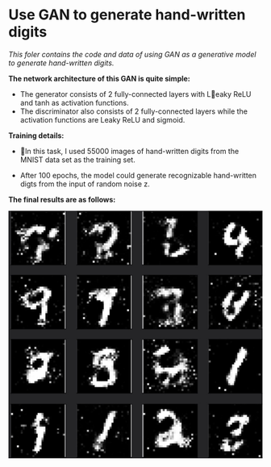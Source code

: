 # Use GAN to generate hand-written digits

*This foler contains the code and data of using GAN as a generative model to generate hand-written digits.*

**The network architecture of this GAN is quite simple:**

- The generator consists of 2 fully-connected layers with Leaky ReLU and tanh as activation functions.
- The discriminator also consists of 2 fully-connected layers while the activation functions are Leaky ReLU and sigmoid.

**Training details:**
- In this task, I used 55000 images of hand-written digits from the MNIST data set as the training set. 

- After 100 epochs, the model could generate recognizable hand-written digts from the input of random noise z.


**The final results are as follows:**

![Xnip2018-11-14_22-13-39](./assets/Xnip2018-11-14_22-13-39.jpg)